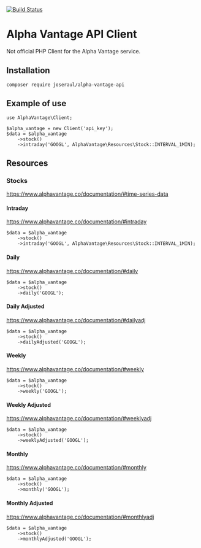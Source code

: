 [![Build Status](https://travis-ci.org/joseraul/alpha-vantage-api.svg?branch=master)](https://travis-ci.org/joseraul/alpha-vantage-api)

# Alpha Vantage API Client
Not official PHP Client for the Alpha Vantage service. 

## Installation
```composer require joseraul/alpha-vantage-api```

## Example of use
```
use AlphaVantage\Client;

$alpha_vantage = new Client('api_key');
$data = $alpha_vantage
    ->stock()
    ->intraday('GOOGL', AlphaVantage\Resources\Stock::INTERVAL_1MIN);
```
## Resources
### Stocks
https://www.alphavantage.co/documentation/#time-series-data

#### Intraday
https://www.alphavantage.co/documentation/#intraday
```
$data = $alpha_vantage
    ->stock()
    ->intraday('GOOGL', AlphaVantage\Resources\Stock::INTERVAL_1MIN);
```

#### Daily
https://www.alphavantage.co/documentation/#daily
```
$data = $alpha_vantage
    ->stock()
    ->daily('GOOGL');
```

#### Daily Adjusted
https://www.alphavantage.co/documentation/#dailyadj
```
$data = $alpha_vantage
    ->stock()
    ->dailyAdjusted('GOOGL');
```

#### Weekly
https://www.alphavantage.co/documentation/#weekly
```
$data = $alpha_vantage
    ->stock()
    ->weekly('GOOGL');
```

#### Weekly Adjusted
https://www.alphavantage.co/documentation/#weeklyadj
```
$data = $alpha_vantage
    ->stock()
    ->weeklyAdjusted('GOOGL');
```

#### Monthly
https://www.alphavantage.co/documentation/#monthly
```
$data = $alpha_vantage
    ->stock()
    ->monthly('GOOGL');
```

#### Monthly Adjusted
https://www.alphavantage.co/documentation/#monthlyadj
```
$data = $alpha_vantage
    ->stock()
    ->monthlyAdjusted('GOOGL');
```